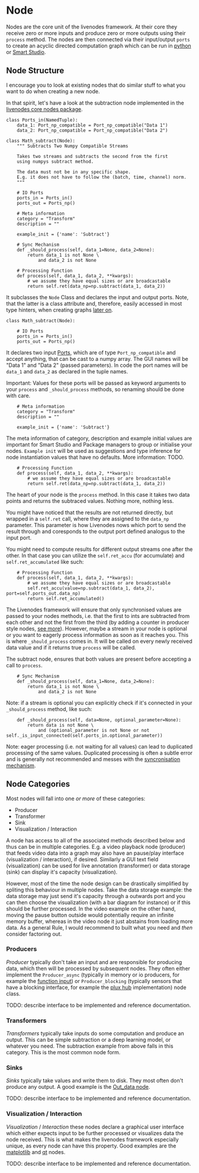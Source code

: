 # Node

<!-- Role  -->
Nodes are the core unit of the livenodes framework. 
At their core they receive zero or more inputs and produce zero or more outputs using their `process` method. The nodes are then connected via their input/output `ports` to create an acyclic directed computation graph which can be run in [python](./run.md) or [Smart Studio](http://livenodes.pages.csl.uni-bremen.de/smart-studio/index.html).

## Node Structure

I encourage you to look at existing nodes that do similar stuff to what you want to do when creating a new node.

In that spirit, let's have a look at the subtraction node implemented in the [livenodes core nodes package](http://livenodes.pages.csl.uni-bremen.de/packages/livenodes_core_nodes/modules/livenodes_basic_nodes.html#module-livenodes_basic_nodes.math_subtract).

```
class Ports_in(NamedTuple):
    data_1: Port_np_compatible = Port_np_compatible("Data 1")
    data_2: Port_np_compatible = Port_np_compatible("Data 2")

class Math_subtract(Node):
    """ Subtracts Two Numpy Compatible Streams
    
    Takes two streams and subtracts the second from the first 
    using numpys subtract method. 
    
    The data must not be in any specific shape.
    E.g. it does not have to follow the (batch, time, channel) norm.
    """

    # IO Ports
    ports_in = Ports_in()
    ports_out = Ports_np()

    # Meta information
    category = "Transform"
    description = ""

    example_init = {'name': 'Subtract'}

    # Sync Mechanism
    def _should_process(self, data_1=None, data_2=None):
        return data_1 is not None \
            and data_2 is not None

    # Processing Function
    def process(self, data_1, data_2, **kwargs):
        # we assume they have equal sizes or are broadcastable
        return self.ret(data_np=np.subtract(data_1, data_2))

```

It subclasses the `Node` Class and declares the input and output ports. 
Note, that the latter is a class attribute and, therefore, easily accessed in most type hinters, when creating graphs [later on](#Connecting-Nodes-to-a-Graph).

```
class Math_subtract(Node):

    # IO Ports
    ports_in = Ports_in()
    ports_out = Ports_np()
```

It declares two input [Ports](./ports.md), which are of type `Port_np_compatible` and accept anything, that can be cast to a numpy array. The GUI names will be "Data 1" and "Data 2" (passed parameters). In code the port names will be `data_1` and `data_2` as declared in the tuple names. 

Important: Values for these ports will be passed as keyword arguments to your `process` and `_should_process` methods, so renaming should be done with care.


```
    # Meta information
    category = "Transform"
    description = ""

    example_init = {'name': 'Subtract'}
```

The meta information of category, description and example initial values are important for Smart Studio and Package managers to group or initialise your nodes. `Example init` will be used as suggestions and type inference for node instantiation values that have no defaults. More information: TODO.


```
    # Processing Function
    def process(self, data_1, data_2, **kwargs):
        # we assume they have equal sizes or are broadcastable
        return self.ret(data_np=np.subtract(data_1, data_2))
```

The heart of your node is the `process` method. In this case it takes two data points and returns the subtraced values. Nothing more, nothing less. 

You might have noticed that the results are not returned directly, but wrapped in a `self.ret` call, where they are assigned to the `data_np` parameter. This parameter is how Livenodes nows which port to send the result through and coresponds to the output port defined analogus to the input port.

You might need to compute results for different output streams one after the other. In that case you can utilize the `self.ret_accu` (for accumulate) and `self.ret_accumulated` like such:
```
    # Processing Function
    def process(self, data_1, data_2, **kwargs):
        # we assume they have equal sizes or are broadcastable
        self.ret_accu(value=np.subtract(data_1, data_2), port=self.ports_out.data_np)
        return self.ret_accumulated()
```

The Livenodes framework will ensure that only synchronised values are passed to your nodes methods, i.e. that the first to ints are subtracted from each other and not the first from the third (by adding a counter in producer style nodes, [see more]()). However, maybe a stream in your node is optional or you want to eagerly process information as soon as it reaches you. This is where `_should_process` comes in. It will be called on every newly received data value and if it returns true `process` will be called. 

The subtract node, ensures that both values are present before accepting a call to `process`.
```
    # Sync Mechanism
    def _should_process(self, data_1=None, data_2=None):
        return data_1 is not None \
            and data_2 is not None
```

Note: if a stream is optional you can explicitly check if it's connected in your `_should_process` method, like such:

```
    def _should_process(self, data=None, optional_parameter=None):
        return data is not None \
            and (optional_parameter is not None or not self._is_input_connected(self.ports_in.optional_parameter))
```


Note: eager processing (i.e. not waiting for all values) can lead to duplicated processing of the same values. Duplicated processing is often a subtle error and is generally not recommended and messes with the [syncronisation mechanism](./streams.md).


## Node Categories

Most nodes will fall into one *or more* of these categories:
- Producer
- Transformer
- Sink
- Visualization / Interaction

A node has access to all of the associated methods described below and thus can be in multiple categories. E.g. a video playback node (producer) that feeds video data into a graph may also have an pause/play interface (visualization / interaction), if desired. Similarly a GUI text field (visualization) can be used for live annotation (transformer) or data storage (sink) can display it's capacity (visualization). 

However, most of the time the node design can be drastically simplified by spliting this behaviour in multiple nodes. Take the data storage example: the data storage may just send it's capacity through a outwards port and you can then choose the visualization (with a bar diagram for instance) or if this should be further processed. In the video example on the other hand, moving the pause button outside would potentially require an infinite memory buffer, whereas in the video node it just abstains from loading more data. As a general Rule, I would recommend to built what you need and *then* consider factoring out. 

### Producers
*Producer* typically don't take an input and are responsible for producing data, which then will be processed by subsequent nodes. They often either implement the `Producer_async` (typically in memory or io producers, for example the [function input](http://livenodes.pages.csl.uni-bremen.de/packages/livenodes_core_nodes/modules/livenodes_basic_nodes.html#module-livenodes_basic_nodes.in_function)) or `Producer_blocking` (typically sensors that have a blocking interface, for example the [plux hub](http://livenodes.pages.csl.uni-bremen.de/packages/livenodes_plux/modules/livenodes_plux.html#livenodes-plux-in-biosignalsplux-module) implementation) node class. 

TODO: describe interface to be implemented and reference documentation.

### Transformers
*Transformers* typically take inputs do some computation and produce an output. This can be simple subtraction or a deep learning model, or whatever you need. The subtraction example from above falls in this category. This is the most common node form.

### Sinks
*Sinks* typically take values and write them to disk. They most often don't produce any output. A good example is the [Out_data node](http://livenodes.pages.csl.uni-bremen.de/packages/livenodes_core_nodes/modules/livenodes_basic_nodes.html#module-livenodes_basic_nodes.out_data).

TODO: describe interface to be implemented and reference documentation.

### Visualization / Interaction
*Visualization* / *Interaction* these nodes declare a graphical user interface which either expects input to be further processed or visualizes data the node received. This is what makes the livenodes framework especially unique, as every node can have this property. 
Good examples are the [matplotlib](http://livenodes.pages.csl.uni-bremen.de/packages/livenodes_matplotlib/) and [qt](http://livenodes.pages.csl.uni-bremen.de/packages/livenodes_qt/) nodes.

TODO: describe interface to be implemented and reference documentation.


